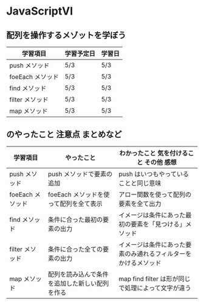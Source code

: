 # JavaScriptⅥ

## 配列を操作するメゾットを学ぼう

| 学習項目         | 学習予定日 | 学習日 |
| ---------------- | ---------- | ------ |
| push メソッド    | 5/3        | 5/3    |
| foeEach メソッド | 5/3        | 5/3    |
| find メソッド    | 5/3        | 5/3    |
| filter メソッド  | 5/3        | 5/3    |
| map メソッド     | 5/3        | 5/3    |

## のやったこと 注意点 まとめなど

| 学習項目         | やったこと                                     | わかったこと 気を付けること その他 感想                        |
| ---------------- | ---------------------------------------------- | -------------------------------------------------------------- |
| push メソッド    | push メソッドで要素の追加                      | push はいつもやっていることと同じ意味                          |
| foeEach メソッド | foeEach メソッドを使って配列を全て表示         | アロー関数を使って配列の要素を全て出力                         |
| find メソッド    | 条件に合った最初の要素の出力                   | イメージは条件にあった最初の要素を「見つける」メソッド         |
| filter メソッド  | 条件に合った全ての要素の出力                   | イメージは条件にあった要素のみ通れるフィルターをかけるメソッド |
| map メソッド     | 配列を読み込んで条件を追加した新しい配列を作る | map find filter は形が同じで処理によって文字が違う             |
